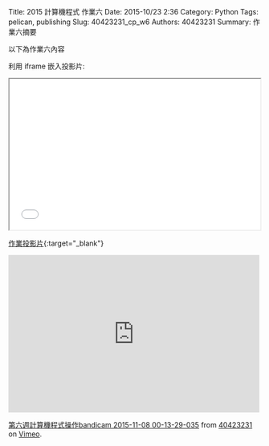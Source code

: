 Title: 2015 計算機程式 作業六
Date: 2015-10/23 2:36
Category: Python
Tags: pelican, publishing
Slug: 40423231_cp_w6
Authors: 40423231
Summary: 作業六摘要

以下為作業六內容

利用 iframe 嵌入投影片:

<iframe src="40423231_cp_w6_p.html" width="500" height="300"></iframe>

[作業投影片](40423231_cp_w6_p.html){:target="_blank"}

<iframe src="https://player.vimeo.com/video/144983217" width="500" height="313" frameborder="0" webkitallowfullscreen mozallowfullscreen allowfullscreen></iframe> <p><a href="https://vimeo.com/144983217">第六週計算機程式操作bandicam 2015-11-08 00-13-29-035</a> from <a href="https://vimeo.com/user45597735">40423231</a> on <a href="https://vimeo.com">Vimeo</a>.</p>